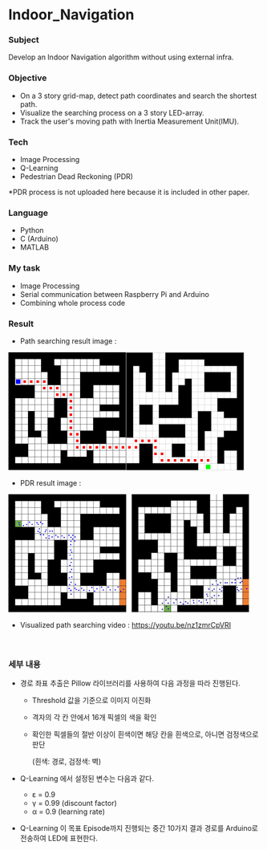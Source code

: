 # Indoor_Navigation

### Subject

Develop an Indoor Navigation algorithm without using external infra.

### Objective

- On a 3 story grid-map, detect path coordinates and search the shortest path.
- Visualize the searching process on a 3 story LED-array. 
- Track the user's moving path with Inertia Measurement Unit(IMU).

### Tech

- Image Processing
- Q-Learning
- Pedestrian Dead Reckoning (PDR)

*PDR process is not uploaded here because it is included in other paper.

### Language

- Python
- C (Arduino)
- MATLAB

### My task

- Image Processing
- Serial communication between Raspberry Pi and Arduino
- Combining whole process code

### Result

- Path searching result image :

![result1](./path.PNG)

- PDR result image : 

![result2](./pdr.jpg)

- Visualized path searching video : https://youtu.be/nz1zmrCpVRI

　

### 세부 내용

- 경로 좌표 추출은 Pillow 라이브러리를 사용하여 다음 과정을 따라 진행된다.

  - Threshold 값을 기준으로 이미지 이진화

  - 격자의 각 칸 안에서 16개 픽셀의 색을 확인

  - 확인한 픽셀들의 절반 이상이 흰색이면 해당 칸을 흰색으로, 아니면 검정색으로 판단

    (흰색: 경로, 검정색: 벽)

- Q-Learning 에서 설정된 변수는 다음과 같다.

  - ε = 0.9
  - γ = 0.99 (discount factor)
  - α = 0.9 (learning rate)

- Q-Learning 이 목표 Episode까지 진행되는 중간 10가지 결과 경로를 Arduino로 전송하여 LED에 표현한다.



